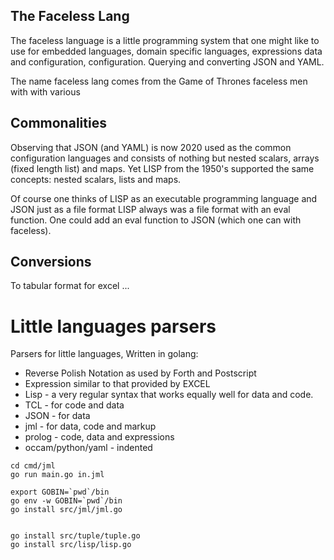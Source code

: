 ## The Faceless Lang

The faceless language is a little programming system that one might like to use
for embedded languages, domain specific languages, expressions data and configuration,
configuration.   Querying and converting JSON and YAML.

The name faceless lang comes from the Game of Thrones faceless men
with with various 

## Commonalities

Observing that JSON (and YAML) is now 2020 used as the common configuration languages and consists of nothing but
nested scalars, arrays (fixed length list) and maps.   Yet LISP from the 1950's supported the same concepts: nested scalars, lists and maps.

Of course one thinks of LISP as an executable programming language and JSON just as a file format LISP always was a file format
with an eval function.  One could add an eval function to JSON (which one can with faceless).

## Conversions

To tabular format for excel ...


# Little languages parsers

Parsers for little languages, Written in golang:

* Reverse Polish Notation as used by Forth and Postscript
* Expression similar to that provided by EXCEL
* Lisp - a very regular syntax that works equally well for data and code.
* TCL - for code and data
* JSON - for data
* jml - for data, code and markup
* prolog - code, data and expressions
* occam/python/yaml - indented

```
cd cmd/jml
go run main.go in.jml
```


```
export GOBIN=`pwd`/bin
go env -w GOBIN=`pwd`/bin
go install src/jml/jml.go


go install src/tuple/tuple.go
go install src/lisp/lisp.go

```

